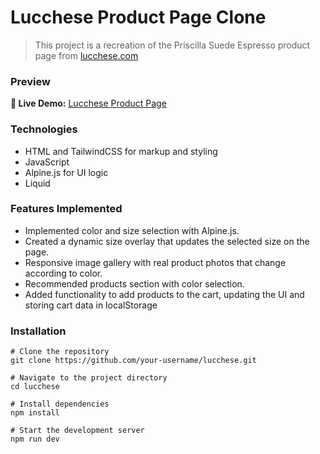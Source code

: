# Lucchese Product Page Clone

> This project is a recreation of the Priscilla Suede Espresso product page from [lucchese.com](https://www.lucchese.com/products/priscilla-suede-espresso)

### Preview

**🔗 Live Demo:** [Lucchese Product Page](https://1obanov.github.io/lucchese/)

### Technologies

- HTML and TailwindCSS for markup and styling
- JavaScript
- Alpine.js for UI logic
- Liquid

### Features Implemented

- Implemented color and size selection with Alpine.js.
- Created a dynamic size overlay that updates the selected size on the page.
- Responsive image gallery with real product photos that change according to color.
- Recommended products section with color selection.
- Added functionality to add products to the cart, updating the UI and storing cart data in localStorage

### Installation

```
# Clone the repository
git clone https://github.com/your-username/lucchese.git

# Navigate to the project directory
cd lucchese

# Install dependencies
npm install

# Start the development server
npm run dev
```
